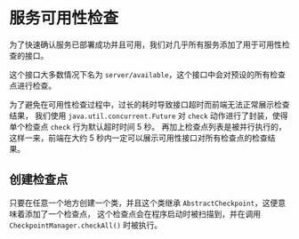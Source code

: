 # 服务可用性检查

为了快速确认服务已部署成功并且可用，我们对几乎所有服务添加了用于可用性检查的接口。

这个接口大多数情况下名为 `server/available`，这个接口中会对预设的所有检查点进行检查。

为了避免在可用性检查过程中，过长的耗时导致接口超时而前端无法正常展示检查结果，
我们使用 `java.util.concurrent.Future` 对 `check` 动作进行了封装，使得单个检查点 `check` 行为默认超时时间 5 秒。
再加上检查点列表是被并行执行的，这样一来，前端在大约 5 秒内一定可以展示可用性接口对所有检查点的检查结果。

## 创建检查点

只要在任意一个地方创建一个类，并且这个类继承 `AbstractCheckpoint`，这便意味着添加了一个检查点，
这个检查点会在程序启动时被扫描到，并在调用 `CheckpointManager.checkAll()` 时被执行。